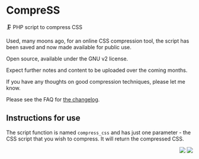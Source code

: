 # CompreSS

🗜️ PHP script to compress CSS

Used, many moons ago, for an online CSS compression tool, the script has been saved and now made available for public use. 

Open source, available under the GNU v2 license. 

Expect further notes and content to be uploaded over the coming months.

If you have any thoughts on good compression techniques, please let me know.

Please see the FAQ for [the changelog](https://github.com/dartiss/CompreSS/wiki/Changelog).

## Instructions for use

The script function is named `compress_css` and has just one parameter - the CSS script that you wish to compress. It will return the compressed CSS.
<p align="right"><img src="https://img.shields.io/github/v/release/dartiss/CompreSS">&nbsp;<img src="https://img.shields.io/github/last-commit/dartiss/CompreSS"></p>
